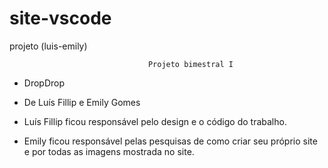# site-vscode
projeto (luis-emily)

                                   Projeto bimestral I
- DropDrop 
- De Luís Fillip e Emily Gomes 

- Luís Fillip ficou responsável pelo design e o código do trabalho.
- Emily ficou responsável pelas pesquisas de como criar seu próprio site e por todas as imagens mostrada no site.  
